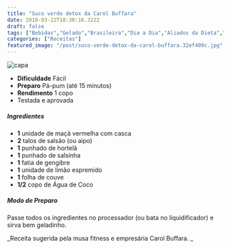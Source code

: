 ```yaml
---
title: "Suco verde detox da Carol Buffara"
date: 2018-03-22T18:30:16.322Z
draft: false
tags: ["Bebidas","Gelado","Brasileira","Dia a Dia","Aliados da Dieta","Alimentação saudável","Alimentos aliados da beleza","Alimentos que combatem doenças","Benefícios dos alimentos","Detox","Dietas detox","Suco"]
categories: ["Receitas"]
featured_image: "/post/suco-verde-detox-da-carol-buffara.32ef409c.jpg"
---
```


![capa](/post/suco-verde-detox-da-carol-buffara.32ef409c.jpg)

*   **Dificuldade** Fácil
*   **Preparo** Pá-pum (até 15 minutos)
*   **Rendimento** 1 copo
*   Testada e aprovada
    

##### Ingredientes

*   **1** unidade de maçã vermelha com casca
*   **2** talos de salsão (ou aipo)
*   **1** punhado de hortelã
*   **1** punhado de salsinha
*   **1** fatia de gengibre
*   **1** unidade de limão espremido
*   **1** folha de couve
*   **1/2** copo de Água de Coco

##### Modo de Preparo

Passe todos os ingredientes no processador (ou bata no liquidificador) e sirva bem geladinho.

_Receita sugerida pela musa fitness e empresária Carol Buffara. _
